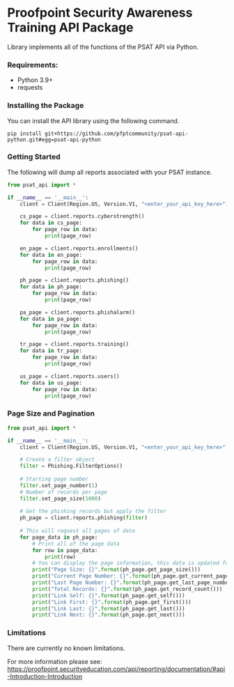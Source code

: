 # Proofpoint Security Awareness Training API Package

Library implements all of the functions of the PSAT API via Python.

### Requirements:

* Python 3.9+
* requests
 
### Installing the Package
You can install the API library using the following command. 
```
pip install git+https://github.com/pfptcommunity/psat-api-python.git#egg=psat-api-python
```

### Getting Started
The following will dump all reports associated with your PSAT instance.
```python
from psat_api import *

if __name__ == '__main__':
    client = Client(Region.US, Version.V1, "<enter_your_api_key_here>")

    cs_page = client.reports.cyberstrength()
    for data in cs_page:
        for page_row in data:
            print(page_row)

    en_page = client.reports.enrollments()
    for data in en_page:
        for page_row in data:
            print(page_row)

    ph_page = client.reports.phishing()
    for data in ph_page:
        for page_row in data:
            print(page_row)

    pa_page = client.reports.phishalarm()
    for data in pa_page:
        for page_row in data:
            print(page_row)

    tr_page = client.reports.training()
    for data in tr_page:
        for page_row in data:
            print(page_row)

    us_page = client.reports.users()
    for data in us_page:
        for page_row in data:
            print(page_row)
```

### Page Size and Pagination

```python
from psat_api import *

if __name__ == '__main__':
    client = Client(Region.US, Version.V1, "<enter_your_api_key_here>")

    # Create a filter object
    filter = Phishing.FilterOptions()
    
    # Starting page number
    filter.set_page_number(1)
    # Number of records per page
    filter.set_page_size(1000)
    
    # Get the phishing records but apply the filter
    ph_page = client.reports.phishing(filter)
    
    # This will request all pages of data
    for page_data in ph_page:
        # Print all of the page data 
        for row in page_data:
            print(row)
        # You can display the page information, this data is updated for every page of data
        print("Page Size: {}".format(ph_page.get_page_size()))
        print("Current Page Number: {}".format(ph_page.get_current_page_number()))
        print("Last Page Number: {}".format(ph_page.get_last_page_number()))
        print("Total Records: {}".format(ph_page.get_record_count()))
        print("Link Self: {}".format(ph_page.get_self()))
        print("Link First: {}".format(ph_page.get_first()))
        print("Link Last: {}".format(ph_page.get_last()))
        print("Link Next: {}".format(ph_page.get_next()))
```

### Limitations
There are currently no known limitations. 

For more information please see: https://proofpoint.securityeducation.com/api/reporting/documentation/#api-Introduction-Introduction
